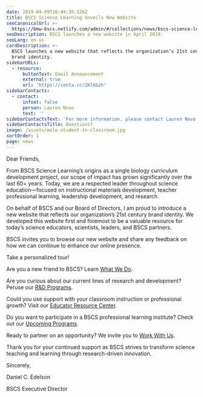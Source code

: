 ```yaml
---
date: 2019-04-09T16:44:38.526Z
title: BSCS Science Learning Unveils New Website
seoCanonicalUrl: >-
  https://bmw-bscs.netlify.com/admin/#/collections/news/bscs-science-learning-unveils-new-website
seoDescription: BSCS launches a new website in April 2019.
seoLang: en-us
cardDescription: >-
  BSCS launches a new website that reflects the organization’s 21st century
  brand identity.
sidebarURLs:
  - resource:
      buttonText: Email Announcement
      external: true
      url: 'https://conta.cc/2Kl6bzh'
sidebarContacts:
  - contact:
      infoat: false
      person: Lauren Novo
      text: ''
sidebarContactsText: 'For more information, please contact Lauren Novo.'
sidebarContactsTitle: Questions?
image: /assets/male-student-in-classroom.jpg
sortOrder: 1
page: news
---
```

Dear Friends,

From BSCS Science Learning’s origins as a single biology curriculum development project, our scope of impact has grown significantly over the last 60+ years. Today, we are a respected leader throughout science education—focused on instructional materials development, teacher professional learning, leadership development, and research. 

On behalf of BSCS and our Board of Directors, I am proud to introduce a new website that reflects our organization’s 21st century brand identity. We developed this website first and foremost to be a valuable resource for today’s science educators, scientists, leaders, and BSCS partners.  

BSCS invites you to browse our new website and share any feedback on how we can continue to enhance our online presence. 

Take a personalized tour!

Are you a new friend to BSCS? Learn [What We Do](https://bscs.org/our-work/what-we-do/). 

Are you curious about our current lines of research and development? Peruse our [R&D Programs](https://bscs.org/our-work/rd-programs/). 

Could you use support with your classroom instruction or professional growth? Visit our [Educator Resource Center](https://bscs.org/resources/educator-resource-center/). 

Do you want to participate in a BSCS professional learning institute? Check out our [Upcoming Programs](https://bscs.org/upcoming-programs). 

Ready to partner on an opportunity? We invite you to [Work With Us](https://bscs.org/connect/work-with-us/). 

Thank you for your continued support as BSCS strives to transform science teaching and learning through research-driven innovation.

Sincerely, 

Daniel C. Edelson

BSCS Executive Director
